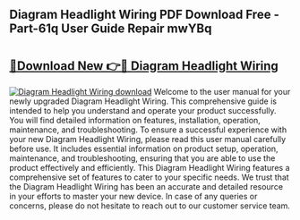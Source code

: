 ## Diagram Headlight Wiring PDF Download Free - Part-61q User Guide Repair mwYBq

# <h2><a href="http://dfj99fy.blite.top/?on=Diagram+Headlight+Wiring">🔗Download New 👉🔴 Diagram Headlight Wiring</a></h2>

[![Diagram Headlight Wiring download](https://i.imgur.com/lujVjoI.png)](http://dfj99fy.blite.top/?on=Diagram+Headlight+Wiring)
Welcome to the user manual for your newly upgraded Diagram Headlight Wiring. This comprehensive guide is intended to help you understand and operate your product successfully. You will find detailed information on features, installation, operation, maintenance, and troubleshooting. To ensure a successful experience with your new Diagram Headlight Wiring, please read this user manual carefully before use. It includes essential information on product setup, operation, maintenance, and troubleshooting, ensuring that you are able to use the product effectively and efficiently. This Diagram Headlight Wiring features a comprehensive set of features to cater to your specific needs. We trust that the Diagram Headlight Wiring has been an accurate and detailed resource in your efforts to master your new device. In case of any queries or concerns, please do not hesitate to reach out to our customer service team.
